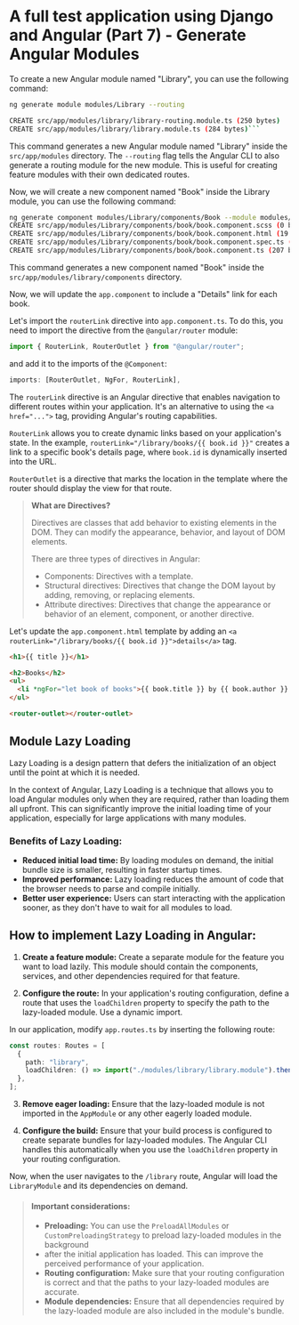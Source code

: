 # A full test application using Django and Angular (Part 7) - Generate Angular Modules

To create a new Angular module named "Library", you can use the following command:

````bash
ng generate module modules/Library --routing

CREATE src/app/modules/library/library-routing.module.ts (250 bytes)
CREATE src/app/modules/library/library.module.ts (284 bytes)```
````

This command generates a new Angular module named "Library" inside the `src/app/modules` directory. The `--routing` flag tells the Angular CLI to also generate a routing module for the new module. This is useful for creating feature modules with their own dedicated routes.

Now, we will create a new component named "Book" inside the Library module, you can use the following command:

```bash
ng generate component modules/Library/components/Book --module modules/Library
CREATE src/app/modules/Library/components/book/book.component.scss (0 bytes)
CREATE src/app/modules/Library/components/book/book.component.html (19 bytes)
CREATE src/app/modules/Library/components/book/book.component.spec.ts (578 bytes)
CREATE src/app/modules/Library/components/book/book.component.ts (207 bytes)
```

This command generates a new component named "Book" inside the `src/app/modules/library/components` directory.

Now, we will update the `app.component` to include a "Details" link for each book.

Let's import the `routerLink` directive into `app.component.ts`. To do this, you need to import the directive from the `@angular/router` module:

```typescript
import { RouterLink, RouterOutlet } from "@angular/router";
```

and add it to the imports of the `@Component`:

```typescript
imports: [RouterOutlet, NgFor, RouterLink],
```

The `routerLink` directive is an Angular directive that enables navigation to different routes within your application. It's an alternative to using the `<a href="...">` tag, providing Angular's routing capabilities.

`RouterLink` allows you to create dynamic links based on your application's state. In the example, `routerLink="/library/books/{{ book.id }}"` creates a link to a specific book's details page, where `book.id` is dynamically inserted into the URL.

`RouterOutlet` is a directive that marks the location in the template where the router should display the view for that route.

> **What are Directives?**
>
> Directives are classes that add behavior to existing elements in the DOM.
> They can modify the appearance, behavior, and layout of DOM elements.
>
> There are three types of directives in Angular:
>
> - Components: Directives with a template.
> - Structural directives: Directives that change the DOM layout by adding, removing, or replacing elements.
> - Attribute directives: Directives that change the appearance or behavior of an element, component, or another directive.

Let's update the `app.component.html` template by adding an `<a routerLink="/library/books/{{ book.id }}">details</a>` tag.

```html
<h1>{{ title }}</h1>

<h2>Books</h2>
<ul>
  <li *ngFor="let book of books">{{ book.title }} by {{ book.author }} (<a routerLink="/library/books/{{ book.id }}">details</a>)</li>
</ul>

<router-outlet></router-outlet>
```

## Module Lazy Loading

Lazy Loading is a design pattern that defers the initialization of an object until the point at which it is needed.

In the context of Angular, Lazy Loading is a technique that allows you to load Angular modules only when they are required, rather than loading them all upfront. This can significantly improve the initial loading time of your application, especially for large applications with many modules.

### Benefits of Lazy Loading:

- **Reduced initial load time:** By loading modules on demand, the initial bundle size is smaller, resulting in faster startup times.
- **Improved performance:** Lazy loading reduces the amount of code that the browser needs to parse and compile initially.
- **Better user experience:** Users can start interacting with the application sooner, as they don't have to wait for all modules to load.

## How to implement Lazy Loading in Angular:

1.  **Create a feature module:** Create a separate module for the feature you want to load lazily. This module should contain the components, services, and other dependencies required for that feature.

2.  **Configure the route:** In your application's routing configuration, define a route that uses the `loadChildren` property to specify the path to the lazy-loaded module. Use a dynamic import.

In our application, modify `app.routes.ts` by inserting the following route:

```typescript
const routes: Routes = [
  {
    path: "library",
    loadChildren: () => import("./modules/library/library.module").then((m) => m.LibraryModule),
  },
];
```

3.  **Remove eager loading:** Ensure that the lazy-loaded module is not imported in the `AppModule` or any other eagerly loaded module.

4.  **Configure the build:** Ensure that your build process is configured to create separate bundles for lazy-loaded modules. The Angular CLI handles this automatically when you use the `loadChildren` property in your routing configuration.

Now, when the user navigates to the `/library` route, Angular will load the `LibraryModule` and its dependencies on demand.

> #### Important considerations:
>
> - **Preloading:** You can use the `PreloadAllModules` or `CustomPreloadingStrategy` to preload lazy-loaded modules in the background
> - after the initial application has loaded. This can improve the perceived performance of your application.
> - **Routing configuration:** Make sure that your routing configuration is correct and that the paths to your lazy-loaded modules are accurate.
> - **Module dependencies:** Ensure that all dependencies required by the lazy-loaded module are also included in the module's bundle.
